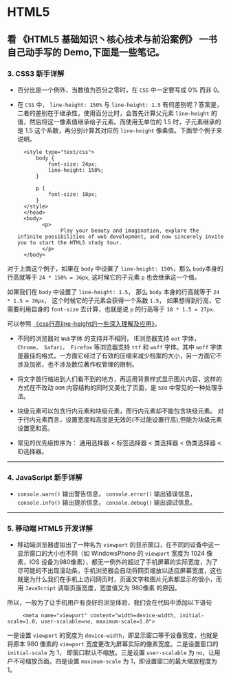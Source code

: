 # HTML5
看 《HTML5 基础知识丶核心技术与前沿案例》 一书自己动手写的 Demo,下面是一些笔记。
---
### 3. CSS3 新手详解

- 百分比是一个例外，当数值为百分之零时，在 `CSS` 中一定要写成 0% 而非 0。

- 在 `CSS` 中， `line-height: 150%` 与 `line-height: 1.5` 有何差别呢？答案是，二者的差别在于继承性，使用百分比时，会首先计算父元素 `line-height` 的值，然后将这一像素值继承给子元素。而使用无单位的 1.5 时，子元素继承的是 1.5 这个系数，再分别计算其对应的 `line-height` 像素值。下面举个例子来说明。

        <style type="text/css">
        	body {
        		font-size: 24px;
        		line-height: 150%; 
        	}

        	p {
        		font-size: 18px;
        	}
        </style>
        </head>
        <body>
    	      <p>
    		        Play your beauty and imagination, explore the infinite possibilities of web development, and now sincerely invite you to start the HTML5 study tour.
    	      </p>
        </body>
        
 对于上面这个例子，如果在 `body` 中设置了 `line-height: 150%`，那么 `body`本身的行高就等于 `24 * 150% = 36px`, 这时候它的子元素 `p` 也会继承这一个值。
 
 如果我们在 `body` 中设置了 `line-height: 1.5`， 那么 `body` 本身的行高就等于 `24 * 1.5 = 36px`， 这个时候它的子元素会获得一个系数 `1.5`， 如果想得到行高，它需要利用自身的 `font-size` 去计算，也就是说 `p` 的行高等于 `18 * 1.5 = 27px`.
 
 可以参照 [《css行高line-height的一些深入理解及应用》](http://www.zhangxinxu.com/wordpress/2009/11/css%E8%A1%8C%E9%AB%98line-height%E7%9A%84%E4%B8%80%E4%BA%9B%E6%B7%B1%E5%85%A5%E7%90%86%E8%A7%A3%E5%8F%8A%E5%BA%94%E7%94%A8/)。
 
- 不同的浏览器对 `Web`字体 的支持并不相同， IE浏览器支持 `eot` 字体， `Chrome， Safari， Firefox` 等浏览器支持 `ttf` 和 `woff` 字体。其中 `woff` 字体是最佳的格式，一方面它经过了有效的压缩来减少档案的大小，另一方面它不涉及加密，也不涉及数位著作权管理的限制。

- 将文字首行缩进到人们看不到的地方，再运用背景样式显示图片内容，这样的方式在不改动 `DOM` 内容结构的同时又美化了页面，是 `SEO` 中常见的一种处理手法。

- 块级元素可以包含行内元素和块级元素，而行内元素却不能包含块级元素。 对于行内元素而言，设置宽度和高度是无效的(不过能设置行高),但能为块级元素设置宽和高。

- 常见的优先级排序为： 通用选择器 < 标签选择器 < 类选择器 < 伪类选择器 < ID选择器。

---

### 4. JavaScript 新手详解

- `console.warn()` 输出警告信息， `console.error()` 输出错误信息， `console.info()` 输出提示信息， `console.debug()` 输出调试信息。

---

### 5. 移动端 HTML5 开发详解

- 移动端浏览器虚拟出了一种名为 `viewport` 的显示窗口，在不同的设备中这一显示窗口的大小也不同（如 WindowsPhone 的 `viewport` 宽度为 1024 像素，IOS 设备为980像素），都无一例外的超过了手机屏幕的实际宽度，为了尽可能的不出现滚动条，手机浏览器会自动将网页缩放以适应屏幕宽度，这也就是为什么我们在手机上访问网页时，页面文字和图片元素都显示的很小，而用 `JavaScript` 调取页面宽度，宽度值又为 980像素 的原因。

 所以，一般为了让手机用户有良好的浏览体验，我们会在代码中添加以下语句
 
         <meta name="viewport" content="width=device-width, initial-scale=1.0, user-scalable=no, maximum-scale=1.0">
         
 一是设置 `viewport` 的宽度为 `device-width`，即显示窗口等于设备宽度，也就是将原本 980 像素的 `viewport` 宽度更改为屏幕实际的像素宽度。二是设置窗口的 `initial-scale` 为 1， 即窗口默认不缩放。三是设置 `user-scalable` 为 `no`，让用户不可缩放页面。四是设置 `maximum-scale` 为 1，即设置窗口的最大缩放程度为 1。
